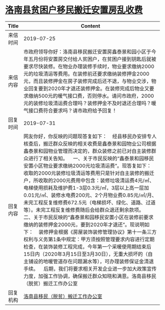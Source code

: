 # [洛南县贫困户移民搬迁安置房乱收费](http://www.shangluo.gov.cn/zmhd/ldxxxx.jsp?urltype=leadermail.LeaderMailContentUrl&wbtreeid=1112&leadermailid=5377)

| Title |                                                                                                                                                                                                                                                                                                    Content                                                                                                                                                                                                                                                                                                    |
|:-----:|---------------------------------------------------------------------------------------------------------------------------------------------------------------------------------------------------------------------------------------------------------------------------------------------------------------------------------------------------------------------------------------------------------------------------------------------------------------------------------------------------------------------------------------------------------------------------------------------------------------|
| 来信时间  | 2019-07-25                                                                                                                                                                                                                                                                                                                                                                                                                                                                                                                                                                                                    |
| 来信内容  | 市政府领导你好：洛南县移民搬迁安置房鑫泰景和园小区于今年五月份将安置房交付给人贫困户，在贫困户接到钥匙后就被要求尽快装修。在物业办理装修手续时，物业要求缴纳2000元的垃圾清运等费用。在装修前还要求缴纳装修押金2000元，而且装修押金在房子装修完成后还不退，与物业交涉，物业回复要到2020年才退还装修押金。在装修完成后物业又要求缴纳500元的暖气接口费，否则停水。请问市政府，2000元的装修垃圾清运费合理吗？装修押金不及时退还合理吗？暖气接口费符合要求吗？请市政府给予回复！                                                                                                                                                                                                                                                                                                                                                               |
| 回复时间  | 2019-07-31                                                                                                                                                                                                                                                                                                                                                                                                                                                                                                                                                                                                    |
| 回复内容  | 网友你好，你反映的问题现答复如下：    经县移民办安排专人核查后，搬迁群众反映的相关收费是鑫泰景和园物业公司根据鑫泰景和园物业管理而决定的，群众装修之前已对自主装修群众进行了相关告知。    一、关于市民反映的“鑫泰景和园移民安置小区物业要求缴纳2000元垃圾清运费”。现答复如下：    收取的2000元装修垃圾清运等费用只是针对自主装修的搬迁户，所收取的2000元费用中包含：装修垃圾清运费4元/㎡、电梯使用损耗及维护费1-3层0.3元/㎡，3层以上高一层加0.01元/㎡、装修水电费200元、2个月物业费0.85元/㎡/月、未完工程反复维修费672.5元（电梯损坏、绿化、道路、过道等）。未完工程反复维修费随后会给群众退还剩余款项。    二、关于市民反映的“鑫泰景和园移民安置小区在装修前要求缴纳的装修押金2000元，要到2020年才退还”。现说明如下：    装修押金根据《房屋装饰装修管理协议》第十一条三方权利与义务第1条中规定：甲方须按照管理要求内容进行定期检查，在装饰装修工程完成，今年第一个采暖使用期结束后15日内（2020年3月15日至3月30日），无重大损坏的（自主铺设的地暖管道存在问题漏水等），可办理装修保证金清退手续。    后期，我们将要求相关开发企业进一步加大政策宣传力度，加强工作协调，确保搬迁群众知晓和满意。洛南县移民（脱贫）搬迁工作办公室 |
| 回复机构  | [洛南县移民（脱贫）搬迁工作办公室](../../category/agencies/洛南县移民（脱贫）搬迁工作办公室.md)                                                                                                                                                                                                                                                                                                                                                                                                                                                                                                                                               |